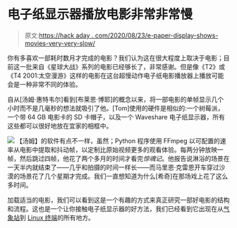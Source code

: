 # 电子纸显示器播放电影非常非常慢

> 原文:[https://hack aday . com/2020/08/23/e-paper-display-shows-movies-very-very-slow/](https://hackaday.com/2020/08/23/e-paper-display-shows-movies-very-very-slowly/)

你有多喜欢一部耗时数月才完成的电影？我们认为这在很大程度上取决于电影；目前这一批来自《星球大战》系列的电影已经够长了，非常感谢。但是像《T2》或《T4 2001:太空漫游》这样的电影在这台超慢动作电子纸电影播放器上播放可能会是一种非常不同的体验。

自从[汤姆·惠特韦尔]看到[布莱恩·博耶]的概念以来，将一部电影的单帧显示几个小时而不是几毫秒的想法就吸引了他。[Tom]使用的硬件是相似的:一个树莓派，一个带 64 GB 电影卡的 SD 卡帽子，以及一个 Waveshare 电子纸显示器，所有这些都可以很好地放在宜家的相框中。

[![](../Images/f82a3fc6ff0a528c5ce0e162ffae20e3.png)](https://hackaday.com/wp-content/uploads/2020/08/raspberry-pi-epaper-movie-player.jpg) 【汤姆】的软件有点不一样，虽然；Python 程序使用 FFmpeg 以可配置的速率从电影中提取和抖动帧，以定制比原始视频更多的观看体验。每两分钟放映一帧，然后跳过四帧，他花了两个多月的时间才看完*惊魂记*。他报告说淋浴的场景在一天半内就结束了——几乎和拍摄的时间一样长——而马里恩·克雷恩开车穿过沙漠的场景花了几个星期才完成。我们一直想知道为什么[希奇]在那场戏上花了这么多时间。

加载适当的电影，我们可以看到这是一个有趣的方式来真正研究一部好电影的结构和流程。这也是一个让你接触电子纸显示器的好方法，我们已经看到它出现在从[气象站](https://hackaday.com/2017/09/27/an-arduino-weather-station-with-an-e-ink-display/)到 [Linux 终端](https://hackaday.com/2018/08/14/run-a-linux-terminal-on-cheap-e-ink-displays/)的所有地方。